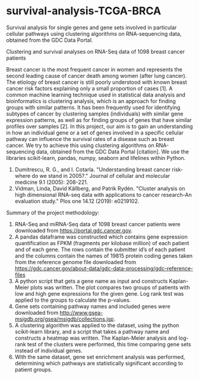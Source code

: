 # survival-analysis-TCGA-BRCA
Survival analysis for single genes and gene sets involved in particular cellular pathways using clustering algorithms on RNA-sequencing data, obtained from the GDC Data Portal.

Clustering and survival analyses on RNA-Seq data of 1098 breast cancer patients

Breast cancer is the most frequent cancer in women and represents the second leading cause of cancer death among women (after lung cancer). The etiology of breast cancer is still poorly understood with known breast cancer risk factors explaining only a small proportion of cases [1].
A common machine learning technique used in statistical data analysis and bioinformatics is clustering analysis, which is an approach for finding groups with similar patterns. It has been frequently used for identifying subtypes of cancer by clustering samples (individuals) with similar gene expression patterns, as well as for finding groups of genes that have similar profiles over samples [2].
In this project, our aim is to gain an understanding in how an individual gene or a set of genes involved in a specific cellular pathway can influence the survival rates of a disease such as breast cancer. We try to achieve this using clustering algorithms on RNA-sequencing data, obtained from the GDC Data Portal [citation]. We use the libraries scikit-learn, pandas, numpy, seaborn and lifelines within Python. 

1.	Dumitrescu, R. G., and I. Cotarla. "Understanding breast cancer risk‐where do we stand in 2005?." Journal of cellular and molecular medicine 9.1 (2005): 208-221.
2.	Vidman, Linda, David Källberg, and Patrik Rydén. "Cluster analysis on high dimensional RNA-seq data with applications to cancer research-An evaluation study." Plos one 14.12 (2019): e0219102.

Summary of the project methodology:
1.	RNA-Seq and miRNA-Seq data of 1098 breast cancer patients were downloaded from https://portal.gdc.cancer.gov.
2.	A pandas dataframe was constructed which contains gene expression quantification as FPKM (fragments per kilobase million) of each patient and of each gene. The rows contain the submitter id’s of each patient and the columns contain the names of 19815 protein coding genes taken from the reference genome file downloaded from https://gdc.cancer.gov/about-data/gdc-data-processing/gdc-reference-files
3.	A python script that gets a gene name as input and constructs Kaplan-Meier plots was written. The plot compares two groups of patients with low and high gene expressions for the given gene. Log rank test was applied to the groups to calculate the p-values. 
4.	Gene sets containing pathway names and included genes were downloaded from http://www.gsea-msigdb.org/gsea/msigdb/collections.jsp. 
5.	A clustering algorithm was applied to the dataset, using the python scikit-learn library, and a script that takes a pathway name and constructs a heatmap was written. The Kaplan-Meier analysis and log-rank test of the clusters were performed, this time comparing gene sets instead of individual genes.
6.	With the same dataset, gene set enrichment analysis was performed, determining which pathways are statistically significant according to patient groups. 
